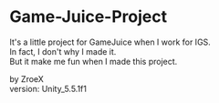 # Game-Juice-Project
It's a little project for GameJuice when I work for IGS.  
In fact, I don't why I made it.  
But it make me fun when I made this project.  

by ZroeX  
version: Unity_5.5.1f1
